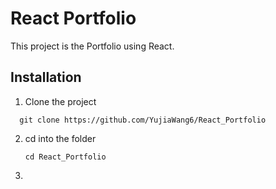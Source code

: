 # React Portfolio

This project is the Portfolio using React.

## Installation 
1. Clone the project
  ```
    git clone https://github.com/YujiaWang6/React_Portfolio
  ```
2. cd into the folder
   ```
   cd React_Portfolio
   ```
3. 

